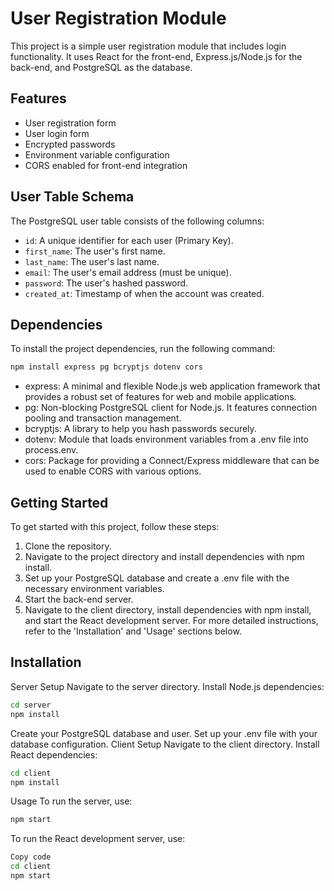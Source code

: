 # User Registration Module

This project is a simple user registration module that includes login functionality. It uses React for the front-end, Express.js/Node.js for the back-end, and PostgreSQL as the database.

## Features

- User registration form
- User login form
- Encrypted passwords
- Environment variable configuration
- CORS enabled for front-end integration

## User Table Schema

The PostgreSQL user table consists of the following columns:

- `id`: A unique identifier for each user (Primary Key).
- `first_name`: The user's first name.
- `last_name`: The user's last name.
- `email`: The user's email address (must be unique).
- `password`: The user's hashed password.
- `created_at`: Timestamp of when the account was created.

## Dependencies

To install the project dependencies, run the following command:

```sh
npm install express pg bcryptjs dotenv cors
```
- express: A minimal and flexible Node.js web application framework that provides a robust set of features for web and mobile applications.
- pg: Non-blocking PostgreSQL client for Node.js. It features connection pooling and transaction management.
- bcryptjs: A library to help you hash passwords securely.
- dotenv: Module that loads environment variables from a .env file into process.env.
- cors: Package for providing a Connect/Express middleware that can be used to enable CORS with various options.
  
## Getting Started
To get started with this project, follow these steps:

1. Clone the repository.
2. Navigate to the project directory and install dependencies with npm install.
3. Set up your PostgreSQL database and create a .env file with the necessary environment variables.
4. Start the back-end server.
5. Navigate to the client directory, install dependencies with npm install, and start the React development server.
For more detailed instructions, refer to the 'Installation' and 'Usage' sections below.

## Installation
Server Setup
Navigate to the server directory.
Install Node.js dependencies:
```sh
cd server
npm install
```
Create your PostgreSQL database and user.
Set up your .env file with your database configuration.
Client Setup
Navigate to the client directory.
Install React dependencies:
```sh
cd client
npm install
```
Usage
To run the server, use:

```sh
npm start
```
To run the React development server, use:

```sh
Copy code
cd client
npm start
```

